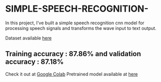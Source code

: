 # SIMPLE-SPEECH-RECOGNITION-
In this project, I've built a simple speech recognition cnn model for processing speech signals and transforms the wave input to text output.

Dataset available [here](https://www.kaggle.com/c/tensorflow-speech-recognition-challenge)

## Training accuracy : 87.86% and validation accuracy : 87.18%

Check it out at [Google Colab](https://colab.research.google.com/github/bala-codes/SIMPLE-SPEECH-RECOGNITION/blob/master/codes/Speech%20To%20Text%20Training%20and%20Testing.ipynb)
Pretrained model available at [here](https://github.com/bala-codes/SIMPLE-SPEECH-RECOGNITION/blob/master/pretrained%20model/Pretrained%20Model%20-%20Audio%20x%2090_%20Accuracy.h5)
